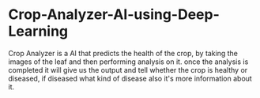 # Crop-Analyzer-AI-using-Deep-Learning

Crop Analyzer is a AI that predicts the health of the crop, by taking the images of the leaf and then performing analysis on it. once the analysis is completed it will give us the output and tell whether the crop is healthy or diseased, if diseased what kind of disease also it's more information about it.
